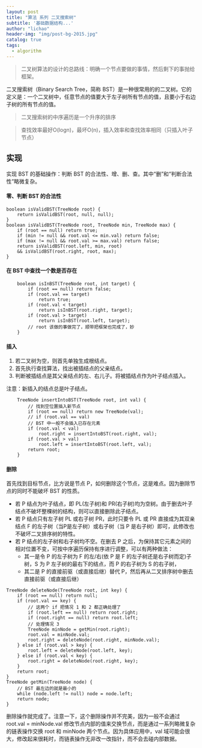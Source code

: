```yaml
---
layout: post
title: "算法 系列 二叉搜索树"
subtitle: '基础数据结构...'
author: "lichao"
header-img: "img/post-bg-2015.jpg"
catalog: true
tags:
  - algorithm
---
```



> ⼆叉树算法的设计的总路线：明确⼀个节点要做的事情，然后剩下的事抛给框架。

⼆叉搜索树（Binary Search Tree，简称 BST）是⼀种很常⽤的的⼆叉树。它的定义是：⼀个⼆叉树中，任意节点的值要⼤于左⼦树所有节点的值，且要⼩于右边⼦树的所有节点的值。

> 二叉搜索树的中序遍历是一个升序的排序

> 查找效率最好O(logn)，最坏O(n)，插入效率和查找效率相同（只插入叶子节点）

## 实现
实现 BST 的基础操作：判断 BST 的合法性、增、删、查。其中“删”和“判断合法性”略微复杂。

#### 零、判断 BST 的合法性

```
boolean isValidBST(TreeNode root) {
	return isValidBST(root, null, null);
}
boolean isValidBST(TreeNode root, TreeNode min, TreeNode max) {
	if (root == null) return true;
	if (min != null && root.val <= min.val) return false;
	if (max != null && root.val >= max.val) return false;
	return isValidBST(root.left, min, root)
	&& isValidBST(root.right, root, max);
}
```

#### 在 BST 中查找⼀个数是否存在

```
	boolean isInBST(TreeNode root, int target) {
		if (root == null) return false;
		if (root.val == target)
			return true;
		if (root.val < target)
			return isInBST(root.right, target);
		if (root.val > target)
			return isInBST(root.left, target);
		// root 该做的事做完了，顺带把框架也完成了，妙
	}
```
#### 插入
1. 若二叉树为空，则首先单独生成根结点。
2. 首先执行查找算法，找出被插结点的父亲结点。 
3. 判断被插结点是其父亲结点的左、右儿子。将被插结点作为叶子结点插入。 

注意：新插入的结点总是叶子结点。

```
	TreeNode insertIntoBST(TreeNode root, int val) {
		// 找到空位置插⼊新节点
		if (root == null) return new TreeNode(val);
		// if (root.val == val)
		// BST 中⼀般不会插⼊已存在元素
		if (root.val < val)
			root.right = insertIntoBST(root.right, val);
		if (root.val > val)
			root.left = insertIntoBST(root.left, val);
		return root;
	}
```

#### 删除

首先找到⽬标节点，⽐⽅说是节点 P，如何删除这个节点，这是难点。因为删除节点的同时不能破坏 BST 的性质。
* 若 P 结点为叶子结点，即 PL(左子树)和 PR(右子树)均为空树。由于删去叶子结点不破坏整棵树的结构，则可以直接删除此子结点。
* 若 P 结点只有左子树 PL 或右子树 PR，此时只要令 PL 或 PR 直接成为其双亲结点 F 的左子树（当P是左子树）或右子树（当 P 是右子树）即可，此修改也不破坏二叉排序树的特性。
* 若 P 结点的左子树和右子树均不空。在删去 P 之后，为保持其它元素之间的相对位置不变，可按中序遍历保持有序进行调整，可以有两种做法： 
	* 其一是令 P 的左子树为 F 的左/右(依 P 是 F 的左子树还是右子树而定)子树，S 为 P 左子树的最右下的结点，而 P 的右子树为 S 的右子树，
	* 其二是 P 的直接前驱（或直接后继）替代 P，然后再从二叉排序树中删去 直接前驱（或直接后继）

```
TreeNode deleteNode(TreeNode root, int key) {
	if (root == null) return null;
	if (root.val == key) {
		// 这两个 if 把情况 1 和 2 都正确处理了
		if (root.left == null) return root.right;
		if (root.right == null) return root.left;
		// 处理情况 3
		TreeNode minNode = getMin(root.right);
		root.val = minNode.val;
		root.right = deleteNode(root.right, minNode.val);
	} else if (root.val > key) {
		root.left = deleteNode(root.left, key);
	} else if (root.val < key) {
		root.right = deleteNode(root.right, key);
	}
	return root;
}
TreeNode getMin(TreeNode node) {
	// BST 最左边的就是最⼩的
	while (node.left != null) node = node.left;
	return node;
}
```

删除操作就完成了。注意⼀下，这个删除操作并不完美，因为⼀般不会通过 root.val = minNode.val 修改节点内部的值来交换节点，⽽是通过⼀系列略微复杂的链表操作交换 root 和 minNode 两个节点。因为具体应⽤中，val 域可能会很⼤，修改起来很耗时，⽽链表操作⽆⾮改⼀改指针，⽽不会去碰内部数据。